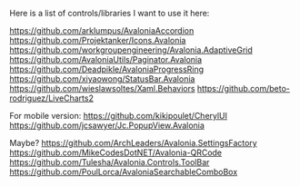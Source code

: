 ﻿Here is a list of controls/libraries I want to use it here:


https://github.com/arklumpus/AvaloniaAccordion
https://github.com/Projektanker/Icons.Avalonia
https://github.com/workgroupengineering/Avalonia.AdaptiveGrid
https://github.com/AvaloniaUtils/Paginator.Avalonia
https://github.com/Deadpikle/AvaloniaProgressRing
https://github.com/xiyaowong/StatusBar.Avalonia
https://github.com/wieslawsoltes/Xaml.Behaviors
https://github.com/beto-rodriguez/LiveCharts2

For mobile version:
https://github.com/kikipoulet/CherylUI
https://github.com/jcsawyer/Jc.PopupView.Avalonia


Maybe?
https://github.com/ArchLeaders/Avalonia.SettingsFactory
https://github.com/MikeCodesDotNET/Avalonia-QRCode
https://github.com/Tulesha/Avalonia.Controls.ToolBar
https://github.com/PoulLorca/AvaloniaSearchableComboBox
